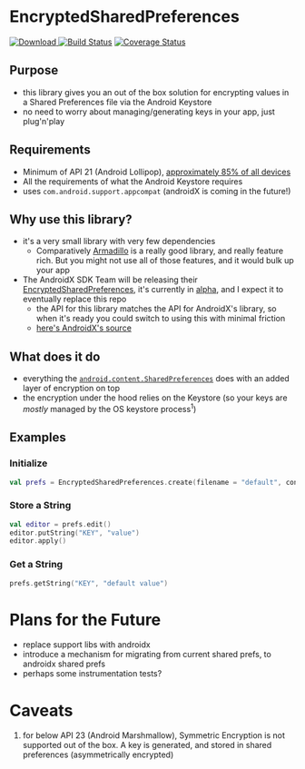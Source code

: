 # EncryptedSharedPreferences

[![Download](https://api.bintray.com/packages/boomesh/security/EncryptedSharedPreferences/images/download.svg?version=1.0.0) ](https://bintray.com/boomesh/security/EncryptedSharedPreferences/1.0.0/link)
[![Build Status](https://travis-ci.com/boomesh/EncryptedSharedPreferences.svg?branch=master)](https://travis-ci.com/boomesh/EncryptedSharedPreferences)
[![Coverage Status](https://coveralls.io/repos/github/boomesh/EncryptedSharedPreferences/badge.svg?branch=master)](https://coveralls.io/github/boomesh/EncryptedSharedPreferences?branch=master)

## Purpose
- this library gives you an out of the box solution for encrypting values in a Shared Preferences file via the Android Keystore
- no need to worry about managing/generating keys in your app, just plug'n'play

## Requirements
- Minimum of API 21 (Android Lollipop), [approximately 85% of all devices](https://developer.android.com/about/dashboards/index.html)
- All the requirements of what the Android Keystore requires
- uses `com.android.support.appcompat` (androidX is coming in the future!)

## Why use this library?
- it's a very small library with very few dependencies
  - Comparatively [Armadillo](https://github.com/patrickfav/armadillo) is a really good library, and really feature rich.  But you might not use all of those features, and it would bulk up your app
- The AndroidX SDK Team will be releasing their [EncryptedSharedPreferences](https://developer.android.com/topic/security/data.md#classes-in-library), it's currently in [alpha](https://developer.android.com/jetpack/androidx/releases/security#1.0.0-alpha01), and I expect it to eventually replace this repo
  - the API for this library matches the API for AndroidX's library, so when it's ready you could switch to using this with minimal friction 
  - [here's AndroidX's source](https://android.googlesource.com/platform/frameworks/support/+/refs/heads/androidx-master-dev/security/crypto/src/main/java/androidx/security/crypto/EncryptedSharedPreferences.java)

## What does it do
- everything the [`android.content.SharedPreferences`](https://developer.android.com/reference/android/content/SharedPreferences) does with an added layer of encryption on top
- the encryption under the hood relies on the Keystore (so your keys are _mostly_ managed by the OS keystore process<sup>1</sup>)

## Examples 
### Initialize
```kotlin
val prefs = EncryptedSharedPreferences.create(filename = "default", context)
```

### Store a String
```kotlin
val editor = prefs.edit()
editor.putString("KEY", "value")
editor.apply()
```

### Get a String
```kotlin
prefs.getString("KEY", "default value")
```

# Plans for the Future
- replace support libs with androidx
- introduce a mechanism for migrating from current shared prefs, to androidx shared prefs
- perhaps some instrumentation tests?


# Caveats
1. for below API 23 (Android Marshmallow), Symmetric Encryption is not supported out of the box.  A key is generated, and stored in shared preferences (asymmetrically encrypted)